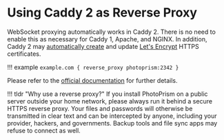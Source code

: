 # Using Caddy 2 as Reverse Proxy

WebSocket proxying automatically works in Caddy 2. There is no need to enable this as necessary for Caddy 1, Apache,
and NGINX. In addition, Caddy 2 may [automatically create](https://caddyserver.com/docs/caddyfile/directives/tls) 
and update [Let's Encrypt](https://letsencrypt.org/) HTTPS certificates.

!!! example
    ```
    example.com {
        reverse_proxy photoprism:2342
    }
    ```

Please refer to the [official documentation](https://caddyserver.com/docs/v2-upgrade#proxy)
for further details.

!!! tldr "Why use a reverse proxy?"
    If you install PhotoPrism on a public server outside your home network, please always run it behind a secure
    HTTPS reverse proxy. Your files and passwords will otherwise be transmitted in clear text and can be intercepted
    by anyone, including your provider, hackers, and governments. Backup tools and file sync apps may refuse to
    connect as well.
